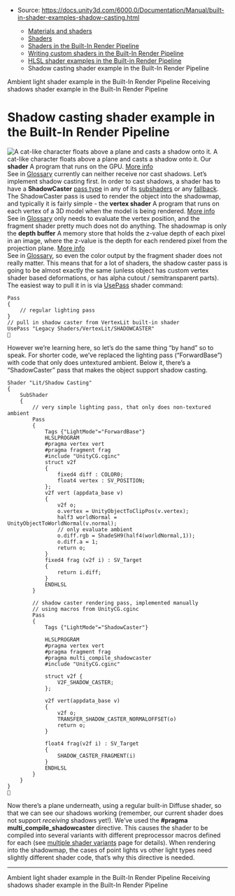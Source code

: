 * Source: https://docs.unity3d.com/6000.0/Documentation/Manual/built-in-shader-examples-shadow-casting.html

  * [Materials and shaders](https://docs.unity3d.com/6000.0/Documentation/Manual/materials-and-shaders.html)
  * [Shaders](https://docs.unity3d.com/6000.0/Documentation/Manual/Shaders.html)
  * [Shaders in the Built-In Render Pipeline](https://docs.unity3d.com/6000.0/Documentation/Manual/shader-built-in-birp-landing.html)
  * [Writing custom shaders in the Built-In Render Pipeline](https://docs.unity3d.com/6000.0/Documentation/Manual/writing-shaders-birp.html)
  * [HLSL shader examples in the Built-in Render Pipeline](https://docs.unity3d.com/6000.0/Documentation/Manual/built-in-shader-examples.html)
  * Shadow casting shader example in the Built-In Render Pipeline


[](https://docs.unity3d.com/6000.0/Documentation/Manual/built-in-shader-examples-diffuse-lighting-with-ambient-light.html)
Ambient light shader example in the Built-In Render Pipeline
[](https://docs.unity3d.com/6000.0/Documentation/Manual/built-in-shader-examples-receive-shadows.html)
Receiving shadows shader example in the Built-In Render Pipeline
# Shadow casting shader example in the Built-In Render Pipeline
![A cat-like character floats above a plane and casts a shadow onto it.](https://docs.unity3d.com/6000.0/Documentation/uploads/SL/ExampleShadowCasting.png) A cat-like character floats above a plane and casts a shadow onto it.
Our **shader** A program that runs on the GPU. [More info](https://docs.unity3d.com/6000.0/Documentation/Manual/Shaders.html)  
See in [Glossary](https://docs.unity3d.com/6000.0/Documentation/Manual/Glossary.html#Shader) currently can neither receive nor cast shadows. Let’s implement shadow casting first.
In order to cast shadows, a shader has to have a **ShadowCaster** [pass type](https://docs.unity3d.com/6000.0/Documentation/Manual/SL-PassTags.html) in any of its [subshaders](https://docs.unity3d.com/6000.0/Documentation/Manual/SL-SubShader.html) or any [fallback](https://docs.unity3d.com/6000.0/Documentation/Manual/SL-Fallback.html). The ShadowCaster pass is used to render the object into the shadowmap, and typically it is fairly simple - the **vertex shader** A program that runs on each vertex of a 3D model when the model is being rendered. [More info](https://docs.unity3d.com/6000.0/Documentation/Manual/writing-shader-writing-shader-programs-hlsl.html)  
See in [Glossary](https://docs.unity3d.com/6000.0/Documentation/Manual/Glossary.html#vertexshader) only needs to evaluate the vertex position, and the fragment shader pretty much does not do anything. The shadowmap is only the **depth buffer** A memory store that holds the z-value depth of each pixel in an image, where the z-value is the depth for each rendered pixel from the projection plane. [More info](https://docs.unity3d.com/6000.0/Documentation/Manual/class-RenderTexture.html)  
See in [Glossary](https://docs.unity3d.com/6000.0/Documentation/Manual/Glossary.html#depthbuffer), so even the color output by the fragment shader does not really matter.
This means that for a lot of shaders, the shadow caster pass is going to be almost exactly the same (unless object has custom vertex shader based deformations, or has alpha cutout / semitransparent parts). The easiest way to pull it in is via [UsePass](https://docs.unity3d.com/6000.0/Documentation/Manual/SL-UsePass.html) shader command:
```
Pass
{
    // regular lighting pass
}
// pull in shadow caster from VertexLit built-in shader
UsePass "Legacy Shaders/VertexLit/SHADOWCASTER"

```

However we’re learning here, so let’s do the same thing “by hand” so to speak. For shorter code, we’ve replaced the lighting pass (“ForwardBase”) with code that only does untextured ambient. Below it, there’s a “ShadowCaster” pass that makes the object support shadow casting.
```
Shader "Lit/Shadow Casting"
{
    SubShader
    {
        // very simple lighting pass, that only does non-textured ambient
        Pass
        {
            Tags {"LightMode"="ForwardBase"}
            HLSLPROGRAM
            #pragma vertex vert
            #pragma fragment frag
            #include "UnityCG.cginc"
            struct v2f
            {
                fixed4 diff : COLOR0;
                float4 vertex : SV_POSITION;
            };
            v2f vert (appdata_base v)
            {
                v2f o;
                o.vertex = UnityObjectToClipPos(v.vertex);
                half3 worldNormal = UnityObjectToWorldNormal(v.normal);
                // only evaluate ambient
                o.diff.rgb = ShadeSH9(half4(worldNormal,1));
                o.diff.a = 1;
                return o;
            }
            fixed4 frag (v2f i) : SV_Target
            {
                return i.diff;
            }
            ENDHLSL
        }

        // shadow caster rendering pass, implemented manually
        // using macros from UnityCG.cginc
        Pass
        {
            Tags {"LightMode"="ShadowCaster"}

            HLSLPROGRAM
            #pragma vertex vert
            #pragma fragment frag
            #pragma multi_compile_shadowcaster
            #include "UnityCG.cginc"

            struct v2f { 
                V2F_SHADOW_CASTER;
            };

            v2f vert(appdata_base v)
            {
                v2f o;
                TRANSFER_SHADOW_CASTER_NORMALOFFSET(o)
                return o;
            }

            float4 frag(v2f i) : SV_Target
            {
                SHADOW_CASTER_FRAGMENT(i)
            }
            ENDHLSL
        }
    }
}

```

Now there’s a plane underneath, using a regular built-in Diffuse shader, so that we can see our shadows working (remember, our current shader does not support _receiving_ shadows yet!).
We’ve used the **#pragma multi_compile_shadowcaster** directive. This causes the shader to be compiled into several variants with different preprocessor macros defined for each (see [multiple shader variants](https://docs.unity3d.com/6000.0/Documentation/Manual/SL-MultipleProgramVariants.html) page for details). When rendering into the shadowmap, the cases of point lights vs other light types need slightly different shader code, that’s why this directive is needed.
* * *
[](https://docs.unity3d.com/6000.0/Documentation/Manual/built-in-shader-examples-diffuse-lighting-with-ambient-light.html)
Ambient light shader example in the Built-In Render Pipeline
[](https://docs.unity3d.com/6000.0/Documentation/Manual/built-in-shader-examples-receive-shadows.html)
Receiving shadows shader example in the Built-In Render Pipeline
